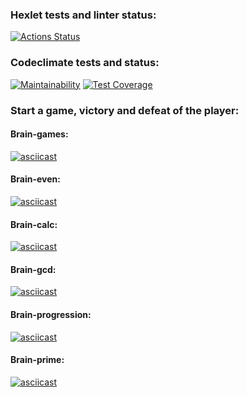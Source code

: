 ### Hexlet tests and linter status:
[![Actions Status](https://github.com/KarnaDev/frontend-project-44/actions/workflows/hexlet-check.yml/badge.svg)](https://github.com/KarnaDev/frontend-project-44/actions)

### Codeclimate tests and status:
[![Maintainability](https://api.codeclimate.com/v1/badges/8c3707dff64722f4c946/maintainability)](https://codeclimate.com/github/KarnaDev/frontend-project-44/maintainability)
[![Test Coverage](https://api.codeclimate.com/v1/badges/8c3707dff64722f4c946/test_coverage)](https://codeclimate.com/github/KarnaDev/frontend-project-44/test_coverage)


###  Start a game, victory and defeat of the player:

#### Brain-games:
[![asciicast](https://asciinema.org/a/645006.svg)](https://asciinema.org/a/645006)

#### Brain-even:
[![asciicast](https://asciinema.org/a/645007.svg)](https://asciinema.org/a/645007)

#### Brain-calc:
[![asciicast](https://asciinema.org/a/644949.svg)](https://asciinema.org/a/644949)

#### Brain-gcd:
[![asciicast](https://asciinema.org/a/645002.svg)](https://asciinema.org/a/645002)

#### Brain-progression:
[![asciicast](https://asciinema.org/a/645032.svg)](https://asciinema.org/a/645032)

#### Brain-prime:
[![asciicast](https://asciinema.org/a/645058.svg)](https://asciinema.org/a/645058)